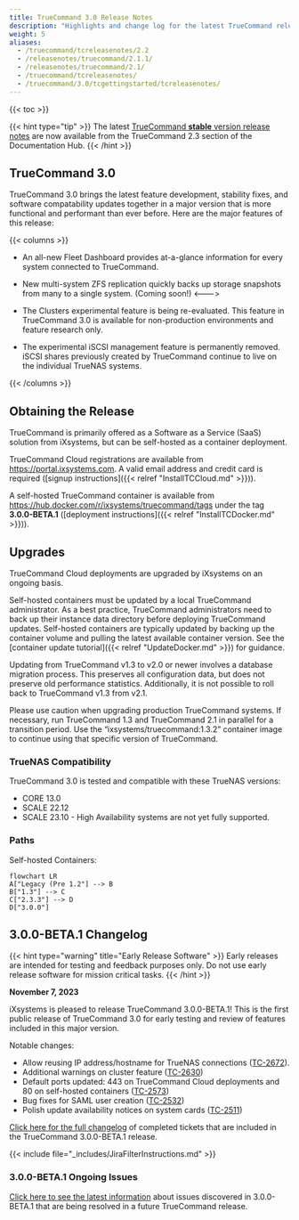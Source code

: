 ```yaml
---
title: TrueCommand 3.0 Release Notes
description: "Highlights and change log for the latest TrueCommand releases."
weight: 5
aliases:
  - /truecommand/tcreleasenotes/2.2
  - /releasenotes/truecommand/2.1.1/
  - /releasenotes/truecommand/2.1/
  - /truecommand/tcreleasenotes/
  - /truecommand/3.0/tcgettingstarted/tcreleasenotes/
---
```


<!-- Remove the TC 3.0 release notes alias when the version branch publishes with 3.0.0 -->

{{< toc >}}

{{< hint type="tip" >}}
The latest [TrueCommand **stable** version release notes](https://www.truenas.com/docs/truecommand/2.3/tcgettingstarted/tcreleasenotes/) are now available from the TrueCommand 2.3 section of the Documentation Hub.
{{< /hint >}}

## TrueCommand 3.0

TrueCommand 3.0 brings the latest feature development, stability fixes, and software compatability updates together in a major version that is more functional and performant than ever before.
Here are the major features of this release:

{{< columns >}}

* An all-new Fleet Dashboard provides at-a-glance information for every system connected to TrueCommand.

* New multi-system ZFS replication quickly backs up storage snapshots from many to a single system. (Coming soon!)
<--->
* The Clusters experimental feature is being re-evaluated. This feature in TrueCommand 3.0 is available for non-production environments and feature research only.

* The experimental iSCSI management feature is permanently removed. iSCSI shares previously created by TrueCommand continue to live on the individual TrueNAS systems.

{{< /columns >}}

## Obtaining the Release

TrueCommand is primarily offered as a Software as a Service (SaaS) solution from iXsystems, but can be self-hosted as a container deployment.

TrueCommand Cloud registrations are available from https://portal.ixsystems.com.
A valid email address and credit card is required ([signup instructions]({{< relref "InstallTCCloud.md" >}})).

A self-hosted TrueCommand container is available from https://hub.docker.com/r/ixsystems/truecommand/tags under the tag **3.0.0-BETA.1** ([deployment instructions]({{< relref "InstallTCDocker.md" >}})).

## Upgrades
TrueCommand Cloud deployments are upgraded by iXsystems on an ongoing basis.

Self-hosted containers must be updated by a local TrueCommand administrator.
As a best practice, TrueCommand administrators need to back up their instance data directory before deploying TrueCommand updates.
Self-hosted containers are typically updated by backing up the container volume and pulling the latest available container version.
See the [container update tutorial]({{< relref "UpdateDocker.md" >}}) for guidance.

Updating from TrueCommand v1.3 to v2.0 or newer involves a database migration process.
This preserves all configuration data, but does not preserve old performance statistics.
Additionally, it is not possible to roll back to TrueCommand v1.3 from v2.1.

Please use caution when upgrading production TrueCommand systems.
If necessary, run TrueCommand 1.3 and TrueCommand 2.1 in parallel for a transition period.
Use the “ixsystems/truecommand:1.3.2” container image to continue using that specific version of TrueCommand.

### TrueNAS Compatibility

TrueCommand 3.0 is tested and compatible with these TrueNAS versions:

* CORE 13.0
* SCALE 22.12
* SCALE 23.10 - High Availability systems are not yet fully supported.

### Paths

Self-hosted Containers:
```mermaid
flowchart LR
A["Legacy (Pre 1.2"] --> B
B["1.3"] --> C
C["2.3.3"] --> D
D["3.0.0"]
```

## 3.0.0-BETA.1 Changelog

{{< hint type="warning" title="Early Release Software" >}}
Early releases are intended for testing and feedback purposes only.
Do not use early release software for mission critical tasks.
{{< /hint >}}

**November 7, 2023**

iXsystems is pleased to release TrueCommand 3.0.0-BETA.1!
This is the first public release of TrueCommand 3.0 for early testing and review of features included in this major version.

Notable changes:
* Allow reusing IP address/hostname for TrueNAS connections ([TC-2672](https://ixsystems.atlassian.net/browse/TC-2672)).
* Additional warnings on cluster feature ([TC-2630](https://ixsystems.atlassian.net/browse/TC-2630))
* Default ports updated: 443 on TrueCommand Cloud deployments and 80 on self-hosted containers ([TC-2573](https://ixsystems.atlassian.net/browse/TC-2573))
* Bug fixes for SAML user creation ([TC-2532](https://ixsystems.atlassian.net/browse/TC-2532))
* Polish update availability notices on system cards ([TC-2511](https://ixsystems.atlassian.net/browse/TC-2511))

<a href="https://ixsystems.atlassian.net/issues/?filter=10418" target="_blank">Click here for the full changelog</a> of completed tickets that are included in the TrueCommand 3.0.0-BETA.1 release.

{{< include file="_includes/JiraFilterInstructions.md" >}}

### 3.0.0-BETA.1 Ongoing Issues

<a href="https://ixsystems.atlassian.net/issues/?filter=10419" target="_blank">Click here to see the latest information</a> about issues discovered in 3.0.0-BETA.1 that are being resolved in a future TrueCommand release.
